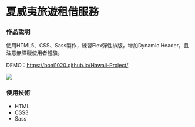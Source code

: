 夏威夷旅遊租借服務
===

### 作品說明

使用HTML5、CSS、Sass製作，練習Flex彈性排版，增加Dynamic Header，且注意無障礙使用者體驗。

DEMO：https://boni1020.github.io/Hawaii-Project/

![](https://i.imgur.com/clOHUCV.jpg)


### 使用技術
- HTML
- CSS3
- Sass
